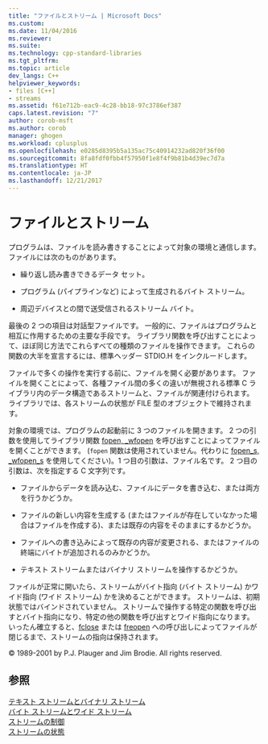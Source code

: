 ```yaml
---
title: "ファイルとストリーム | Microsoft Docs"
ms.custom: 
ms.date: 11/04/2016
ms.reviewer: 
ms.suite: 
ms.technology: cpp-standard-libraries
ms.tgt_pltfrm: 
ms.topic: article
dev_langs: C++
helpviewer_keywords:
- files [C++]
- streams
ms.assetid: f61e712b-eac9-4c28-bb18-97c3786ef387
caps.latest.revision: "7"
author: corob-msft
ms.author: corob
manager: ghogen
ms.workload: cplusplus
ms.openlocfilehash: e0285d8395b5a135ac75c40914232ad820f36f00
ms.sourcegitcommit: 8fa8fdf0fbb4f57950f1e8f4f9b81b4d39ec7d7a
ms.translationtype: HT
ms.contentlocale: ja-JP
ms.lasthandoff: 12/21/2017
---
```

# <a name="files-and-streams"></a>ファイルとストリーム
プログラムは、ファイルを読み書きすることによって対象の環境と通信します。 ファイルには次のものがあります。  
  
-   繰り返し読み書きできるデータ セット。  
  
-   プログラム (パイプラインなど) によって生成されるバイト ストリーム。  
  
-   周辺デバイスとの間で送受信されるストリーム バイト。  
  
 最後の 2 つの項目は対話型ファイルです。 一般的に、ファイルはプログラムと相互に作用するための主要な手段です。 ライブラリ関数を呼び出すことによって、ほぼ同じ方法でこれらすべての種類のファイルを操作できます。 これらの関数の大半を宣言するには、標準ヘッダー STDIO.H をインクルードします。  
  
 ファイルで多くの操作を実行する前に、ファイルを開く必要があります。 ファイルを開くことによって、各種ファイル間の多くの違いが無視される標準 C ライブラリ内のデータ構造であるストリームと、ファイルが関連付けられます。 ライブラリでは、各ストリームの状態が FILE 型のオブジェクトで維持されます。  
  
 対象の環境では、プログラムの起動前に 3 つのファイルを開きます。 2 つの引数を使用してライブラリ関数 [fopen, _wfopen](../c-runtime-library/reference/fopen-wfopen.md) を呼び出すことによってファイルを開くことができます。 (`fopen` 関数は使用されていません。代わりに [fopen_s, _wfopen_s](../c-runtime-library/reference/fopen-s-wfopen-s.md) を使用してください)。1 つ目の引数は、ファイル名です。 2 つ目の引数は、次を指定する C 文字列です。  
  
-   ファイルからデータを読み込む、ファイルにデータを書き込む、または両方を行うかどうか。  
  
-   ファイルの新しい内容を生成する (またはファイルが存在していなかった場合はファイルを作成する)、または既存の内容をそのままにするかどうか。  
  
-   ファイルへの書き込みによって既存の内容が変更される、またはファイルの終端にバイトが追加されるのみかどうか。  
  
-   テキスト ストリームまたはバイナリ ストリームを操作するかどうか。  
  
 ファイルが正常に開いたら、ストリームがバイト指向 (バイト ストリーム) かワイド指向 (ワイド ストリーム) かを決めることができます。 ストリームは、初期状態ではバインドされていません。 ストリームで操作する特定の関数を呼び出すとバイト指向になり、特定の他の関数を呼び出すとワイド指向になります。 いったん確立すると、[fclose](../c-runtime-library/reference/fclose-fcloseall.md) または [freopen](../c-runtime-library/reference/freopen-wfreopen.md) への呼び出しによってファイルが閉じるまで、ストリームの指向は保持されます。  
  
 © 1989-2001 by P.J. Plauger and Jim Brodie. All rights reserved.  
  
## <a name="see-also"></a>参照  
 [テキスト ストリームとバイナリ ストリーム](../c-runtime-library/text-and-binary-streams.md)   
 [バイト ストリームとワイド ストリーム](../c-runtime-library/byte-and-wide-streams.md)   
 [ストリームの制御](../c-runtime-library/controlling-streams.md)   
 [ストリームの状態](../c-runtime-library/stream-states.md)
